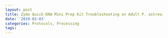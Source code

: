 ```yaml
---
layout: post
title: Zymo Quick-DNA Mini Prep Kit Troubleshooting on Adult P. astreoides
date: '2019-03-03'
categories: Protocols, Processing
tags: 
---
```

